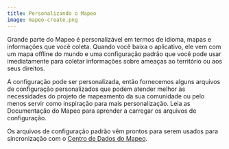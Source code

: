 ```yaml
---
title: Personalizando o Mapeo
image: mapeo-create.png
---
```


Grande parte do Mapeo é personalizável em termos de idioma, mapas e informações que você coleta. Quando você baixa o aplicativo, ele vem com um mapa offline do mundo e uma configuração padrão que você pode usar imediatamente para coletar informações sobre ameaças ao território ou aos seus direitos.

A configuração pode ser personalizada, então fornecemos alguns arquivos de configuração personalizados que podem atender melhor às necessidades do projeto de mapeamento da sua comunidade ou pelo menos servir como inspiração para mais personalização. Leia as <app-button :inline="true" :color="true" localurl=":8086/all/https://docs.mapeo.app">Documentação do Mapeo</app-button> para aprender a carregar os arquivos de configuração.

Os arquivos de configuração padrão vêm prontos para serem usados para sincronização com o [Centro de Dados do Mapeo](/mapping-and-monitoring#mapeo-data-hub).

<app-button :color="true" localurl=":8087" download="/mapeo/config.mapeosettings" text="Download config"></app-button>

<app-button localurl=":8086/all/https://docs.mapeo.app/complete-reference-guide/mapeo-mobile-installation-setup/importing-configurations" text="Read documentation"></app-button>
